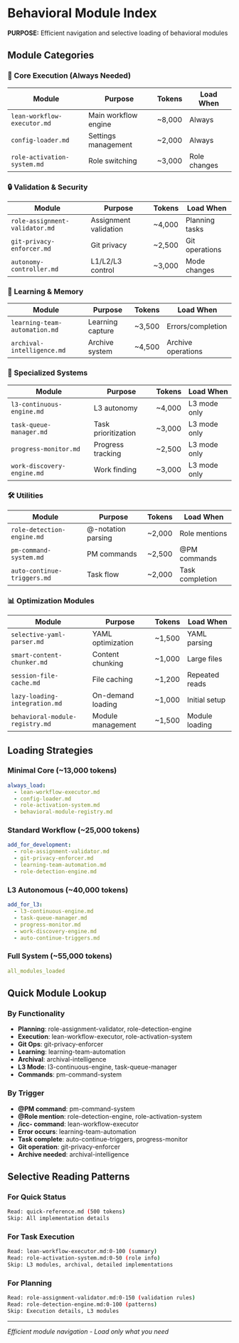 # Behavioral Module Index

**PURPOSE:** Efficient navigation and selective loading of behavioral modules

## Module Categories

### 🚀 Core Execution (Always Needed)
| Module | Purpose | Tokens | Load When |
|--------|---------|--------|-----------|
| `lean-workflow-executor.md` | Main workflow engine | ~8,000 | Always |
| `config-loader.md` | Settings management | ~2,000 | Always |
| `role-activation-system.md` | Role switching | ~3,000 | Role changes |

### 🔒 Validation & Security
| Module | Purpose | Tokens | Load When |
|--------|---------|--------|-----------|
| `role-assignment-validator.md` | Assignment validation | ~4,000 | Planning tasks |
| `git-privacy-enforcer.md` | Git privacy | ~2,500 | Git operations |
| `autonomy-controller.md` | L1/L2/L3 control | ~3,000 | Mode changes |

### 🧠 Learning & Memory
| Module | Purpose | Tokens | Load When |
|--------|---------|--------|-----------|
| `learning-team-automation.md` | Learning capture | ~3,500 | Errors/completion |
| `archival-intelligence.md` | Archive system | ~4,500 | Archive operations |

### 🔧 Specialized Systems
| Module | Purpose | Tokens | Load When |
|--------|---------|--------|-----------|
| `l3-continuous-engine.md` | L3 autonomy | ~4,000 | L3 mode only |
| `task-queue-manager.md` | Task prioritization | ~3,000 | L3 mode only |
| `progress-monitor.md` | Progress tracking | ~2,500 | L3 mode only |
| `work-discovery-engine.md` | Work finding | ~3,000 | L3 mode only |

### 🛠️ Utilities
| Module | Purpose | Tokens | Load When |
|--------|---------|--------|-----------|
| `role-detection-engine.md` | @-notation parsing | ~2,000 | Role mentions |
| `pm-command-system.md` | PM commands | ~2,500 | @PM commands |
| `auto-continue-triggers.md` | Task flow | ~2,000 | Task completion |

### 📊 Optimization Modules
| Module | Purpose | Tokens | Load When |
|--------|---------|--------|-----------|
| `selective-yaml-parser.md` | YAML optimization | ~1,500 | YAML parsing |
| `smart-content-chunker.md` | Content chunking | ~1,000 | Large files |
| `session-file-cache.md` | File caching | ~1,200 | Repeated reads |
| `lazy-loading-integration.md` | On-demand loading | ~1,000 | Initial setup |
| `behavioral-module-registry.md` | Module management | ~1,500 | Module loading |

## Loading Strategies

### Minimal Core (~13,000 tokens)
```yaml
always_load:
  - lean-workflow-executor.md
  - config-loader.md
  - role-activation-system.md
  - behavioral-module-registry.md
```

### Standard Workflow (~25,000 tokens)
```yaml
add_for_development:
  - role-assignment-validator.md
  - git-privacy-enforcer.md
  - learning-team-automation.md
  - role-detection-engine.md
```

### L3 Autonomous (~40,000 tokens)
```yaml
add_for_l3:
  - l3-continuous-engine.md
  - task-queue-manager.md
  - progress-monitor.md
  - work-discovery-engine.md
  - auto-continue-triggers.md
```

### Full System (~55,000 tokens)
```yaml
all_modules_loaded
```

## Quick Module Lookup

### By Functionality
- **Planning**: role-assignment-validator, role-detection-engine
- **Execution**: lean-workflow-executor, role-activation-system
- **Git Ops**: git-privacy-enforcer
- **Learning**: learning-team-automation
- **Archival**: archival-intelligence
- **L3 Mode**: l3-continuous-engine, task-queue-manager
- **Commands**: pm-command-system

### By Trigger
- **@PM command**: pm-command-system
- **@Role mention**: role-detection-engine, role-activation-system
- **/icc- command**: lean-workflow-executor
- **Error occurs**: learning-team-automation
- **Task complete**: auto-continue-triggers, progress-monitor
- **Git operation**: git-privacy-enforcer
- **Archive needed**: archival-intelligence

## Selective Reading Patterns

### For Quick Status
```bash
Read: quick-reference.md (500 tokens)
Skip: All implementation details
```

### For Task Execution
```bash
Read: lean-workflow-executor.md:0-100 (summary)
Read: role-activation-system.md:0-50 (role info)
Skip: L3 modules, archival, detailed implementations
```

### For Planning
```bash
Read: role-assignment-validator.md:0-150 (validation rules)
Read: role-detection-engine.md:0-100 (patterns)
Skip: Execution details, L3 modules
```

---
*Efficient module navigation - Load only what you need*